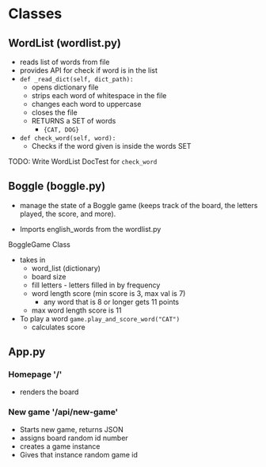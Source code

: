 # Classes

## WordList (wordlist.py)

- reads list of words from file
- provides API for check if word is in the list
- `def _read_dict(self, dict_path):`
  - opens dictionary file
  - strips each word of whitespace in the file
  - changes each word to uppercase
  - closes the file
  - RETURNS a SET of words
    - `{CAT, DOG}`
- `def check_word(self, word):`
  - Checks if the word given is inside the words SET

TODO: Write WordList DocTest for `check_word`

## Boggle (boggle.py)

- manage the state of a Boggle game (keeps track of the board, the letters played, the score, and more).

- Imports english_words from the wordlist.py

BoggleGame Class

- takes in
  - word_list (dictionary)
  - board size
  - fill letters - letters filled in by frequency
  - word length score (min score is 3, max val is 7)
    - any word that is 8 or longer gets 11 points
  - max word length score is 11
- To play a word `game.play_and_score_word("CAT")`
  - calculates score

## App.py

### Homepage '/'

- renders the board

### New game '/api/new-game'

- Starts new game, returns JSON
- assigns board random id number
- creates a game instance
- Gives that instance random game id
